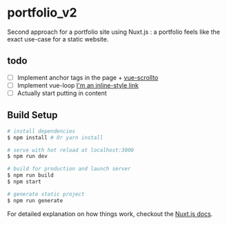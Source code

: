 # portfolio_v2

Second approach for a portfolio site using Nuxt.js : a portfolio feels like the exact use-case for a static website.

## todo

- [ ] Implement anchor tags in the page + [vue-scrollto](https://www.npmjs.com/package/vue-scrollto)
- [ ] Implement vue-loop [I'm an inline-style link](https://github.com/lookstudios/vue-loop)
- [ ] Actually start putting in content

## Build Setup

``` bash
# install dependencies
$ npm install # Or yarn install

# serve with hot reload at localhost:3000
$ npm run dev

# build for production and launch server
$ npm run build
$ npm start

# generate static project
$ npm run generate
```

For detailed explanation on how things work, checkout the [Nuxt.js docs](https://github.com/nuxt/nuxt.js).
